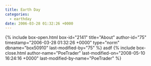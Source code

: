 ```yaml
---
title: Earth Day
categories:
  - earthday
date: 2006-03-28 01:32:26 +0000
---
```

{% include box-open.html box-id="2141" title="About" author-id="75" timestamp="2006-03-28 01:32:26 +0000" type="norm" dbname="box50910" last-modified-by="75" %}
asdf
{% include box-close.html author-name="PoeTrader" last-modified-on="2008-05-10 16:24:16 +0000" last-modified-by-name="PoeTrader" %}
